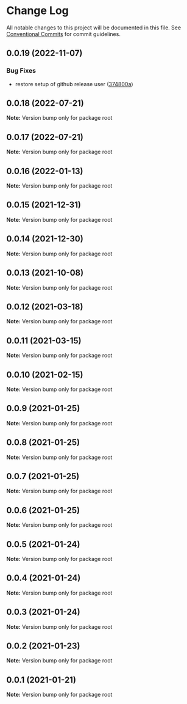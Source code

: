 # Change Log

All notable changes to this project will be documented in this file.
See [Conventional Commits](https://conventionalcommits.org) for commit guidelines.

## 0.0.19 (2022-11-07)


### Bug Fixes

* restore setup of github release user ([374800a](https://github.com/CodificationOrg/cdk-constructs/commit/374800a8d1e42ba375c460425781cf6c7296a367))





## 0.0.18 (2022-07-21)

**Note:** Version bump only for package root





## 0.0.17 (2022-07-21)

**Note:** Version bump only for package root





## 0.0.16 (2022-01-13)

**Note:** Version bump only for package root





## 0.0.15 (2021-12-31)

**Note:** Version bump only for package root





## 0.0.14 (2021-12-30)

**Note:** Version bump only for package root





## 0.0.13 (2021-10-08)

**Note:** Version bump only for package root





## 0.0.12 (2021-03-18)

**Note:** Version bump only for package root





## 0.0.11 (2021-03-15)

**Note:** Version bump only for package root





## 0.0.10 (2021-02-15)

**Note:** Version bump only for package root





## 0.0.9 (2021-01-25)

**Note:** Version bump only for package root





## 0.0.8 (2021-01-25)

**Note:** Version bump only for package root





## 0.0.7 (2021-01-25)

**Note:** Version bump only for package root





## 0.0.6 (2021-01-25)

**Note:** Version bump only for package root





## 0.0.5 (2021-01-24)

**Note:** Version bump only for package root





## 0.0.4 (2021-01-24)

**Note:** Version bump only for package root





## 0.0.3 (2021-01-24)

**Note:** Version bump only for package root





## 0.0.2 (2021-01-23)

**Note:** Version bump only for package root





## 0.0.1 (2021-01-21)

**Note:** Version bump only for package root
